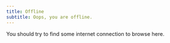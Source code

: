 ```yaml
---
title: Offline
subtitle: Oops, you are offline.
---
```


You should try to find some internet connection to browse here.
